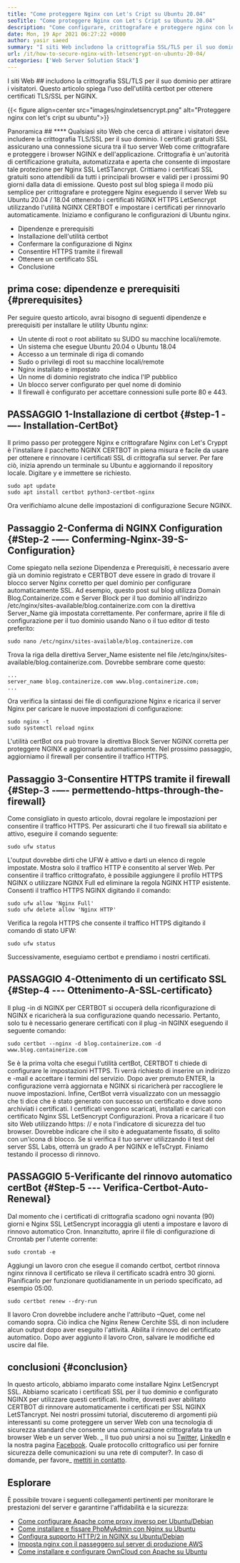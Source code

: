 ```yaml
---
title: "Come proteggere Nginx con Let's Cript su Ubuntu 20.04" 
seoTitle: "Come proteggere Nginx con Let's Cript su Ubuntu 20.04" 
description: "Come configurare, crittografare e proteggere nginx con let's cript su Ubuntu. Crittiamo il client per generare certificati per configurare automaticamente Nginx." 
date: Mon, 19 Apr 2021 06:27:22 +0000
author: yasir saeed
summary: "I siti Web includono la crittografia SSL/TLS per il suo dominio per attirare i visitatori. Questo articolo spiega l'uso dell'utilità certbot per ottenere certificati TLS/SSL per NGINX." 
url: /it/how-to-secure-nginx-with-letsencrypt-on-ubuntu-20-04/
categories: ['Web Server Solution Stack']
---
```


I siti Web ## includono la crittografia SSL/TLS per il suo dominio per attirare i visitatori. Questo articolo spiega l'uso dell'utilità certbot per ottenere certificati TLS/SSL per NGINX.

{{< figure align=center src="images/nginxletsencrypt.png" alt="Proteggere nginx con let's cript su ubuntu">}}


Panoramica ## ****
Qualsiasi sito Web che cerca di attirare i visitatori deve includere la crittografia TLS/SSL per il suo dominio. I certificati gratuiti SSL assicurano una connessione sicura tra il tuo server Web come crittografare e proteggere i browser NGINX e dell'applicazione. Crittografia è un'autorità di certificazione gratuita, automatizzata e aperta che consente di impostare tale protezione per Nginx SSL LetSTancrypt. Crittiamo i certificati SSL gratuiti sono attendibili da tutti i principali browser e validi per i prossimi 90 giorni dalla data di emissione.
Questo post sul blog spiega il modo più semplice per crittografare e proteggere Nginx eseguendo il server Web su Ubuntu 20.04 / 18.04 ottenendo i certificati NGINX HTTPS LetSencrypt utilizzando l'utilità NGINX CERTBOT e impostare i certificati per rinnovarlo automaticamente. Iniziamo e configurano le configurazioni di Ubuntu nginx.
  * Dipendenze e prerequisiti
  * Installazione dell'utilità certbot
  * Confermare la configurazione di Nginx
  * Consentire HTTPS tramite il firewall
  * Ottenere un certificato SSL
  * Conclusione

## prima cose: dipendenze e prerequisiti   {#prerequisites}
Per seguire questo articolo, avrai bisogno di seguenti dipendenze e prerequisiti per installare le utility Ubuntu nginx:
  * Un utente di root o root abilitato su SUDO su macchine locali/remote.
  * Un sistema che esegue Ubuntu 20.04 o Ubuntu 18.04
  * Accesso a un terminale di riga di comando
  * Sudo o privilegi di root su macchine locali/remote
  * Nginx installato e impostato
  * Un nome di dominio registrato che indica l'IP pubblico
  * Un blocco server configurato per quel nome di dominio
  * Il firewall è configurato per accettare connessioni sulle porte 80 e 443.

## PASSAGGIO 1-Installazione di certbot   {#step-1 -—- Installation-CertBot}
Il primo passo per proteggere Nginx e crittografare Nginx con Let's Cryppt è l'installare il pacchetto NGINX CERTBOT in piena misura e facile da usare per ottenere e rinnovare i certificati SSL di crittografia sul server. Per fare ciò, inizia aprendo un terminale su Ubuntu e aggiornando il repository locale. Digitare y e immettere se richiesto.
```
sudo apt update
sudo apt install certbot python3-certbot-nginx

```
Ora verifichiamo alcune delle impostazioni di configurazione Secure NGINX.

## Passaggio 2-Conferma di NGINX Configuration   {#Step-2 -—- Conferming-Nginx-39-S-Configuration}
Come spiegato nella sezione Dipendenza e Prerequisiti, è necessario avere già un dominio registrato e CERTBOT deve essere in grado di trovare il blocco server Nginx corretto per quel dominio per configurare automaticamente SSL. Ad esempio, questo post sul blog utilizza Domain Blog.Containerize.com e Server Block per il tuo dominio all'indirizzo /etc/nginx/sites-available/blog.containerize.com con la direttiva Server_Name già impostata correttamente.
Per confermare, aprire il file di configurazione per il tuo dominio usando Nano o il tuo editor di testo preferito:
```
sudo nano /etc/nginx/sites-available/blog.containerize.com

```
Trova la riga della direttiva Server_Name esistente nel file /etc/nginx/sites-available/blog.containerize.com. Dovrebbe sembrare come questo:
```
...
server_name blog.containerize.com www.blog.containerize.com;
...
```
Ora verifica la sintassi dei file di configurazione Nginx e ricarica il server Nginx per caricare le nuove impostazioni di configurazione:
```
sudo nginx -t
sudo systemctl reload nginx

```
L'utilità certBot ora può trovare la direttiva Block Server NGINX corretta per proteggere NGINX e aggiornarla automaticamente. Nel prossimo passaggio, aggiorniamo il firewall per consentire il traffico HTTPS.

## Passaggio 3-Consentire HTTPS tramite il firewall   {#Step-3 -—- permettendo-https-through-the-firewall}
Come consigliato in questo articolo, dovrai regolare le impostazioni per consentire il traffico HTTPS. Per assicurarti che il tuo firewall sia abilitato e attivo, eseguire il comando seguente:
```
sudo ufw status

```
L'output dovrebbe dirti che UFW è attivo e darti un elenco di regole impostate. Mostra solo il traffico HTTP è consentito al server Web. Per consentire il traffico crittografato, è possibile aggiungere il profilo HTTPS NGINX o utilizzare NGINX Full ed eliminare la regola NGINX HTTP esistente. Consenti il ​​traffico HTTPS NGINX digitando il comando:
```
sudo ufw allow 'Nginx Full'
sudo ufw delete allow 'Nginx HTTP'

```
Verifica la regola HTTPS che consente il traffico HTTPS digitando il comando di stato UFW:
```
sudo ufw status

```
Successivamente, eseguiamo certbot e prendiamo i nostri certificati.

## PASSAGGIO 4-Ottenimento di un certificato SSL   {#Step-4 --- Ottenimento-A-SSL-certificato}
Il plug -in di NGINX per CERTBOT si occuperà della riconfigurazione di NGINX e ricaricherà la sua configurazione quando necessario. Pertanto, solo tu è necessario generare certificati con il plug -in NGINX eseguendo il seguente comando:
```
sudo certbot --nginx -d blog.containerize.com -d www.blog.containerize.com

```
Se è la prima volta che esegui l'utilità certBot, CERTBOT ti chiede di configurare le impostazioni HTTPS. Ti verrà richiesto di inserire un indirizzo e -mail e accettare i termini del servizio. Dopo aver premuto ENTER, la configurazione verrà aggiornata e NGINX si ricaricherà per raccogliere le nuove impostazioni. Infine, CertBot verrà visualizzato con un messaggio che ti dice che è stato generato con successo un certificato e dove sono archiviati i certificati.
I certificati vengono scaricati, installati e caricati con certificato Nginx SSL LetSencrypt Configurazioni. Prova a ricaricare il tuo sito Web utilizzando https: // e nota l'indicatore di sicurezza del tuo browser. Dovrebbe indicare che il sito è adeguatamente fissato, di solito con un'icona di blocco. Se si verifica il tuo server utilizzando il test del server SSL Labs, otterrà un grado A per NGINX e leTsCrypt.
Finiamo testando il processo di rinnovo.

## PASSAGGIO 5-Verificante del rinnovo automatico certBot   {#Step-5 --- Verifica-Certbot-Auto-Renewal}
Dal momento che i certificati di crittografia scadono ogni novanta (90) giorni e Nginx SSL LetSencrypt incoraggia gli utenti a impostare e lavoro di rinnovo automatico Cron. Innanzitutto, aprire il file di configurazione di Crrontab per l'utente corrente:
```
sudo crontab -e
```
Aggiungi un lavoro cron che esegue il comando certbot, certbot rinnova nginx rinnova il certificato se rileva il certificato scadrà entro 30 giorni. Pianificarlo per funzionare quotidianamente in un periodo specificato, ad esempio 05:00.
```
sudo certbot renew --dry-run

```
Il lavoro Cron dovrebbe includere anche l'attributo –Quet, come nel comando sopra. Ciò indica che Nginx Renew Cerchite SSL di non includere alcun output dopo aver eseguito l'attività. Abilita il rinnovo del certificato automatico. Dopo aver aggiunto il lavoro Cron, salvare le modifiche ed uscire dal file.

## conclusioni   {#conclusion}
In questo articolo, abbiamo imparato come installare Nginx LetSencrypt SSL. Abbiamo scaricato i certificati SSL per il tuo dominio e configurato NGINX per utilizzare questi certificati. Inoltre, dovresti aver abilitato CERTBOT di rinnovare automaticamente i certificati per SSL NGINX LetSTancrypt. Nei nostri prossimi tutorial, discuteremo di argomenti più interessanti su come proteggere un server Web con una tecnologia di sicurezza standard che consente una comunicazione crittografata tra un browser Web e un server Web.
_ Il tuo può unirsi a noi su [Twitter][1], [LinkedIn][2] e la nostra pagina [Facebook][3]. Quale protocollo crittografico usi per fornire sicurezza delle comunicazioni su una rete di computer?. In caso di domande, per favore_ [mettiti in contatto][4].

## Esplorare
È possibile trovare i seguenti collegamenti pertinenti per monitorare le prestazioni del server e garantirne l'affidabilità e la sicurezza:
  * [Come configurare Apache come proxy inverso per Ubuntu/Debian][5]
  * [Come installare e fissare PhpMyAdmin con Nginx su Ubuntu][6]
  * [Configura supporto HTTP/2 in NGINX su Ubuntu/Debian][7]
  * [Imposta nginx con il passeggero sul server di produzione AWS][8]
  * [Come installare e configurare OwnCloud con Apache su Ubuntu][9]

  
[1]: https://twitter.com/containerize_co
[2]: https://www.linkedin.com/company/containerize/
[3]: http://facebook.com/containerize
[4]: mailto:yasir.saeed@aspose.com
[5]: https://blog.containerize.com/web-server-solution-stack/how-to-configure-apache-as-a-reverse-proxy-for-ubuntudebian/
[6]: https://blog.containerize.com/web-server-solution-stack/how-to-install-and-secure-phpmyadmin-with-nginx-on-ubuntu/
[7]: https://blog.containerize.com/web-server-solution-stack/how-to-configure-http2-support-in-nginx-on-ubuntudebian/
[8]: https://blog.containerize.com/web-server-solution-stack/how-to-setup-nginx-with-passenger-on-aws-production-server/
[9]: https://blog.containerize.com/backup-and-sync-software/how-to-install-and-configure-owncloud-with-apache-on-ubuntu/
